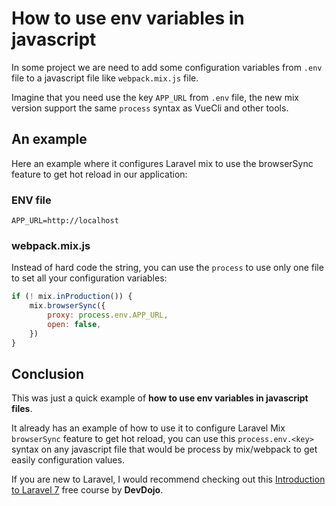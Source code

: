 # How to use env variables in javascript

In some project we are need to add some configuration variables from `.env` file to a javascript file like `webpack.mix.js` file.

Imagine that you need use the key `APP_URL` from `.env` file, the new mix version support the same `process` syntax as VueCli and other tools.

## An example

Here an example where it configures Laravel mix to use the browserSync feature to get hot reload in our application:

### ENV file

```dotenv
APP_URL=http://localhost
```

### webpack.mix.js

Instead of hard code the string, you can use the `process` to use only one file to set all your configuration variables:

```js
if (! mix.inProduction()) {
    mix.browserSync({
        proxy: process.env.APP_URL,
        open: false,
    })
}
```

## Conclusion

This was just a quick example of **how to use env variables in javascript files**.

It already has an example of how to use it to configure Laravel Mix `browserSync` feature to get hot reload,
you can use this `process.env.<key>` syntax on any javascript file that would be process by mix/webpack to get easily configuration values.

If you are new to Laravel, I would recommend checking out this [Introduction to Laravel 7](https://www.youtube.com/watch?v=ZYDBQcnkj38&list=PL_UnIDIwT95Mn-Txakyt5x183aVXdve2R) free course by **DevDojo**.
